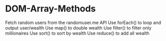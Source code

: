 # DOM-Array-Methods
Fetch random users from the randomuser.me API
Use forEach() to loop and output user/wealth
Use map() to double wealth
Use filter() to filter only millionaires
Use sort() to sort by wealth
Use reduce() to add all wealth
